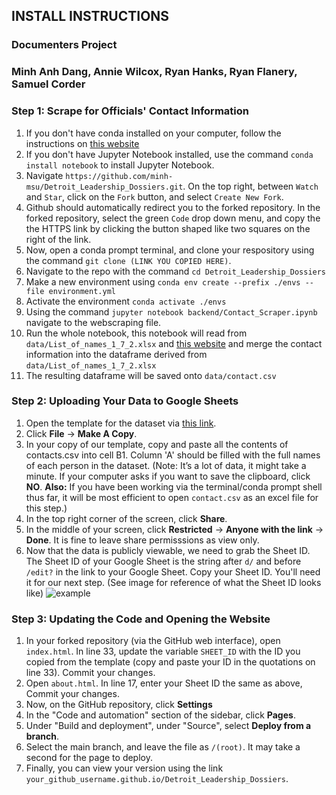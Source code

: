 ## INSTALL INSTRUCTIONS

### Documenters Project

### Minh Anh Dang, Annie Wilcox, Ryan Hanks, Ryan Flanery, Samuel Corder

### Step 1: Scrape for Officials' Contact Information

1. If you don't have conda installed on your computer, follow the instructions on [this website](https://conda-forge.org/download/)
2. If you don't have Jupyter Notebook installed, use the command `conda install notebook` to install Jupyter Notebook.
3. Navigate ```https://github.com/minh-msu/Detroit_Leadership_Dossiers.git```. On the top right, between `Watch` and `Star`, click on the `Fork` button, and select `Create New Fork`.
4. Github should automatically redirect you to the forked repository. In the forked repository, select the green `Code` drop down menu, and copy the the HTTPS link by clicking the button shaped like two squares on the right of the link.
5. Now, open a conda prompt terminal, and clone your respository using the command `git clone (LINK YOU COPIED HERE)`.
6. Navigate to the repo with the command ```cd Detroit_Leadership_Dossiers```
7. Make a new environment using ```conda env create --prefix ./envs --file environment.yml```
8. Activate the environment ```conda activate ./envs```
10. Using the command `jupyter notebook backend/Contact_Scraper.ipynb` navigate to the webscraping file.
11. Run the whole notebook, this notebook will read from ```data/List_of_names_1_7_2.xlsx``` and [this website](https://publish.smartsheet.com/9def816c9e6a4a4395d2903039bf714d) and merge the contact information into the dataframe derived from ```data/List_of_names_1_7_2.xlsx```
12. The resulting dataframe will be saved onto ```data/contact.csv```

### Step 2: Uploading Your Data to Google Sheets

1. Open the template for the dataset via [this link](https://docs.google.com/spreadsheets/d/1fpZTeWiMM9DN0RpZIrkl2MfY1Y7QcUBkwlxJSRlRGQQ/edit?gid=0#gid=0).
2. Click **File** &rarr; **Make A Copy**.
3. In your copy of our template, copy and paste all the contents of contacts.csv into cell B1. Column 'A' should be filled with the full names of each person in the dataset. (Note: It’s a lot of data, it might take a minute. If your computer asks if you want to save the clipboard, click **NO**. **Also:** If you have been working via the terminal/conda prompt shell thus far, it will be most efficient to open `contact.csv` as an excel file for this step.)
4. In the top right corner of the screen, click **Share**.
5. In the middle of your screen, click **Restricted** &rarr; **Anyone with the link** &rarr; **Done**. It is fine to leave share permisssions as view only.
6. Now that the data is publicly viewable, we need to grab the Sheet ID. The Sheet ID of your Google Sheet is the string after ```d/``` and before ```/edit?``` in the link to your Google Sheet. Copy your Sheet ID. You'll need it for our next step. (See image for reference of what the Sheet ID looks like) ![example](https://github.com/user-attachments/assets/271791e0-268d-4f5d-8847-ce645b16faa4) 

### Step 3: Updating the Code and Opening the Website

1. In your forked repository (via the GitHub web interface), open ```index.html```. In line 33, update the variable `SHEET_ID` with the ID you copied from the template (copy and paste your ID in the quotations on line 33). Commit your changes.
2.  Open ```about.html```. In line 17, enter your Sheet ID the same as above, Commit your changes.
3. Now, on the GitHub repository, click **Settings**
4. In the "Code and automation" section of the sidebar, click **Pages**.
5. Under "Build and deployment", under "Source", select **Deploy from a branch**.
6. Select the main branch, and leave the file as `/(root)`. It may take a second for the page to deploy. 
7. Finally, you can view your version using the link `your_github_username.github.io/Detroit_Leadership_Dossiers`.
